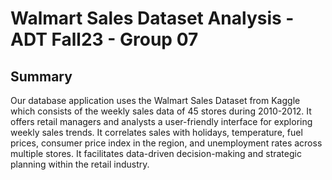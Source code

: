 # Walmart Sales Dataset Analysis - ADT Fall23 - Group 07

## Summary

Our database application uses the Walmart Sales Dataset from Kaggle which consists of the weekly sales data of 45 stores during 2010-2012. It offers retail managers and analysts a user-friendly interface for exploring weekly sales trends. It correlates sales with holidays, temperature, fuel prices, consumer price index in the region, and unemployment rates across multiple stores. It facilitates data-driven decision-making and strategic planning within the retail industry. 
